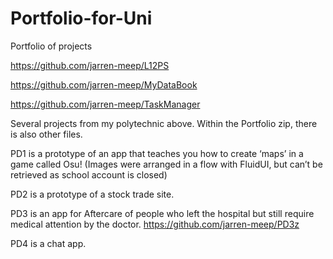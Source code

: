 # Portfolio-for-Uni
Portfolio of projects

https://github.com/jarren-meep/L12PS 

https://github.com/jarren-meep/MyDataBook

https://github.com/jarren-meep/TaskManager

Several projects from my polytechnic above.
Within the Portfolio zip, there is also other files.

PD1 is a prototype of an app that teaches you how to create ‘maps’ in a game called Osu! (Images were arranged in a flow with FluidUI, but can’t be retrieved as school account is closed)

PD2 is a prototype of a stock trade site.

PD3 is an app for Aftercare of people who left the hospital but still require medical attention by the doctor. https://github.com/jarren-meep/PD3z

PD4 is a chat app.
